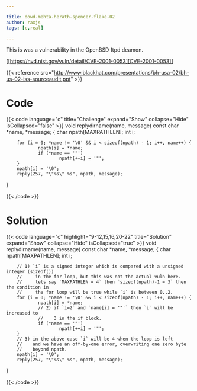 ```yaml
---

title: dowd-mehta-herath-spencer-flake-02
author: raxjs
tags: [c,real]

---
```


This is was a vulnerability in the OpenBSD ftpd deamon. 

[[https://nvd.nist.gov/vuln/detail/CVE-2001-0053][CVE-2001-0053]]

<!--more-->
{{< reference src="http://www.blackhat.com/presentations/bh-usa-02/bh-us-02-iss-sourceaudit.ppt" >}}

# Code
{{< code language="c"  title="Challenge" expand="Show" collapse="Hide" isCollapsed="false" >}}
void
replydirname(name, message)
        const char *name, *message;
{
        char npath[MAXPATHLEN];
        int i;

        for (i = 0; *name != '\0' && i < sizeof(npath) - 1; i++, name++) {
                npath[i] = *name;
                if (*name == '"')
                        npath[++i] = '"';
        }
        npath[i] = '\0';
        reply(257, "\"%s\" %s", npath, message);
}

{{< /code >}}

# Solution
{{< code language="c" highlight="9-12,15,16,20-22" title="Solution" expand="Show" collapse="Hide" isCollapsed="true" >}}
void
replydirname(name, message)
        const char *name, *message;
{
        char npath[MAXPATHLEN];
        int i;

        // 1) `i` is a signed integer which is compared with a unsigned integer (sizeof()) 
		//     in the for loop, but this was not the actual vuln here.
		//     lets say `MAXPATHLEN = 4` then `sizeof(npath)-1 = 3` then the condition in
		//     the for loop will be true while `i` is between 0..2.
        for (i = 0; *name != '\0' && i < sizeof(npath) - 1; i++, name++) {
                npath[i] = *name;
				// 2) if `i=2` and `name[i] = '"'` then `i` will be increased to
				//    3 in the if block.
                if (*name == '"')
                        npath[++i] = '"';
        }
		// 3) in the above case `i` will be 4 when the loop is left
		//    and we have an off-by-one error, overwriting one zero byte
		//    beyond npath.
        npath[i] = '\0';
        reply(257, "\"%s\" %s", npath, message);
}


{{< /code >}}

